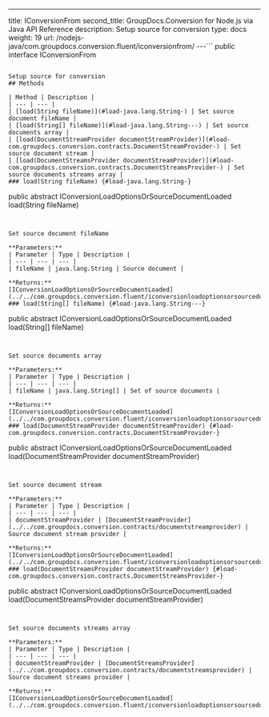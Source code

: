 ---
title: IConversionFrom
second_title: GroupDocs.Conversion for Node.js via Java API Reference
description: Setup source for conversion
type: docs
weight: 19
url: /nodejs-java/com.groupdocs.conversion.fluent/iconversionfrom/
---```
public interface IConversionFrom
```

Setup source for conversion
## Methods

| Method | Description |
| --- | --- |
| [load(String fileName)](#load-java.lang.String-) | Set source document fileName |
| [load(String[] fileName)](#load-java.lang.String---) | Set source documents array |
| [load(DocumentStreamProvider documentStreamProvider)](#load-com.groupdocs.conversion.contracts.DocumentStreamProvider-) | Set source document stream |
| [load(DocumentStreamsProvider documentStreamProvider)](#load-com.groupdocs.conversion.contracts.DocumentStreamsProvider-) | Set source documents streams array |
### load(String fileName) {#load-java.lang.String-}
```
public abstract IConversionLoadOptionsOrSourceDocumentLoaded load(String fileName)
```


Set source document fileName

**Parameters:**
| Parameter | Type | Description |
| --- | --- | --- |
| fileName | java.lang.String | Source document |

**Returns:**
[IConversionLoadOptionsOrSourceDocumentLoaded](../../com.groupdocs.conversion.fluent/iconversionloadoptionsorsourcedocumentloaded)
### load(String[] fileName) {#load-java.lang.String---}
```
public abstract IConversionLoadOptionsOrSourceDocumentLoaded load(String[] fileName)
```


Set source documents array

**Parameters:**
| Parameter | Type | Description |
| --- | --- | --- |
| fileName | java.lang.String[] | Set of source documents |

**Returns:**
[IConversionLoadOptionsOrSourceDocumentLoaded](../../com.groupdocs.conversion.fluent/iconversionloadoptionsorsourcedocumentloaded)
### load(DocumentStreamProvider documentStreamProvider) {#load-com.groupdocs.conversion.contracts.DocumentStreamProvider-}
```
public abstract IConversionLoadOptionsOrSourceDocumentLoaded load(DocumentStreamProvider documentStreamProvider)
```


Set source document stream

**Parameters:**
| Parameter | Type | Description |
| --- | --- | --- |
| documentStreamProvider | [DocumentStreamProvider](../../com.groupdocs.conversion.contracts/documentstreamprovider) | Source document stream provider |

**Returns:**
[IConversionLoadOptionsOrSourceDocumentLoaded](../../com.groupdocs.conversion.fluent/iconversionloadoptionsorsourcedocumentloaded)
### load(DocumentStreamsProvider documentStreamProvider) {#load-com.groupdocs.conversion.contracts.DocumentStreamsProvider-}
```
public abstract IConversionLoadOptionsOrSourceDocumentLoaded load(DocumentStreamsProvider documentStreamProvider)
```


Set source documents streams array

**Parameters:**
| Parameter | Type | Description |
| --- | --- | --- |
| documentStreamProvider | [DocumentStreamsProvider](../../com.groupdocs.conversion.contracts/documentstreamsprovider) | Source document streams provider |

**Returns:**
[IConversionLoadOptionsOrSourceDocumentLoaded](../../com.groupdocs.conversion.fluent/iconversionloadoptionsorsourcedocumentloaded)
